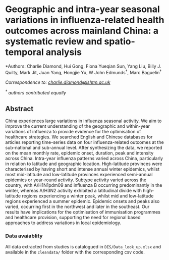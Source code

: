 
# Geographic and intra-year seasonal variations in influenza-related health outcomes across mainland China: a systematic review and spatio-temporal analysis

*Authors: Charlie Diamond, Hui Gong, Fiona Yueqian Sun, Yang Liu, Billy J. Quilty, Mark Jit, Juan Yang, Hongjie Yu, W John Edmunds<sup>†</sup>, Marc Baguelin<sup>†</sup>

  
  *Correspondence to: charlie.diamond@lshtm.ac.uk* 
  
  *<sup>†</sup> authors contributed equally*

## Abstract  

China experiences large variations in influenza seasonal activity. We aim to improve the current understanding of the geographic and within-year variations of influenza to provide evidence for the optimisation of healthcare strategies. We searched English and Chinese databases for articles reporting time-series data on four influenza-related outcomes at the sub-national and sub-annual level. After synthesizing the data, we reported on the mean monthly rate, epidemic onset, duration, peak and intensity across China. Intra-year influenza patterns varied across China, particularly in relation to latitude and geographic location. High-latitude provinces were characterised by having short and intense annual winter epidemics, whilst most mid-latitude and low-latitude provinces experienced semi-annual epidemics or year-round activity. Subtype activity varied across the country, with A/H1N1pdm09 and influenza B occurring predominantly in the winter, whereas A/H3N2 activity exhibited a latitudinal divide with high-latitude regions experiencing a winter peak, whilst mid and low-latitude regions experienced a summer epidemic. Epidemic onsets and peaks also varied, occurring first in the northwest and later in the southeast. Our results have implications for the optimisation of immunisation programmes and healthcare provision, supporting the need for regional based approaches to address variations in local epidemiology. 


### Data avaiablity

All data extracted from studies is catalogued in `DES/Data_look_up.xlsx` and available in the `cleandata/` folder with the corresponding csv code.

